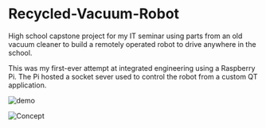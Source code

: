 # Recycled-Vacuum-Robot
High school capstone project for my IT seminar using parts from an old vacuum cleaner to build a remotely operated robot to drive anywhere in the school.

This was my first-ever attempt at integrated engineering using a Raspberry Pi. The Pi hosted a socket sever used to control the robot from a custom QT application.

![demo](https://user-images.githubusercontent.com/60857666/213513080-8f1feec2-b542-4d44-bc43-ca220938a6cc.jpg)

![Concept](https://github.com/thegalaxykat/Recycled-Vacuum-Robot/assets/60857666/083776fe-50bc-4064-9e6e-14a3d48d0f99)

